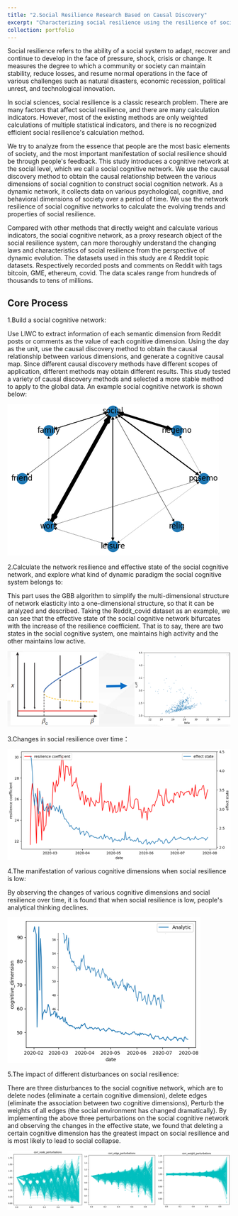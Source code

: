 ```yaml
---
title: "2.Social Resilience Research Based on Causal Discovery"
excerpt: "Characterizing social resilience using the resilience of social cognitive networks generated by causal discovery <br/><img src='/images/Re_SR_1.png'>"
collection: portfolio
---
```


Social resilience refers to the ability of a social system to adapt, recover and continue to develop in the face of pressure, shock, crisis or change. It measures the degree to which a community or society can maintain stability, reduce losses, and resume normal operations in the face of various challenges such as natural disasters, economic recession, political unrest, and technological innovation.

In social sciences, social resilience is a classic research problem. There are many factors that affect social resilience, and there are many calculation indicators. However, most of the existing methods are only weighted calculations of multiple statistical indicators, and there is no recognized efficient social resilience's calculation method.

We try to analyze from the essence that people are the most basic elements of society, and the most important manifestation of social resilience should be through people's feedback. This study introduces a cognitive network at the social level, which we call a social cognitive network. We use the causal discovery method to obtain the causal relationship between the various dimensions of social cognition to construct social cognition network. As a dynamic network, it collects data on various psychological, cognitive, and behavioral dimensions of society over a period of time. We use the network resilience of social cognitive networks to calculate the evolving trends and properties of social resilience.

Compared with other methods that directly weight and calculate various indicators, the social cognitive network, as a proxy research object of the social resilience system, can more thoroughly understand the changing laws and characteristics of social resilience from the perspective of dynamic evolution. The datasets used in this study are 4 Reddit topic datasets. Respectively recorded posts and comments on Reddit with tags bitcoin, GME, ethereum, covid. The data scales range from hundreds of thousands to tens of millions.

Core Process
------

1.Build a social cognitive network:

Use LIWC to extract information of each semantic dimension from Reddit posts or comments as the value of each cognitive dimension. Using the day as the unit, use the causal discovery method to obtain the causal relationship between various dimensions, and generate a cognitive causal map. Since different causal discovery methods have different scopes of application, different methods may obtain different results. This study tested a variety of causal discovery methods and selected a more stable method to apply to the global data. An example social cognitive network is shown below:

<img src='/images/Re_SR_1.png'>

2.Calculate the network resilience and effective state of the social cognitive network, and explore what kind of dynamic paradigm the social cognitive system belongs to:
   
This part uses the GBB algorithm to simplify the multi-dimensional structure of network elasticity into a one-dimensional structure, so that it can be analyzed and described. Taking the Reddit_covid dataset as an example, we can see that the effective state of the social cognitive network bifurcates with the increase of the resilience coefficient. That is to say, there are two states in the social cognitive system, one maintains high activity and the other maintains low active.

<img src='/images/Re_SR_2.png'>

3.Changes in social resilience over time：

<img src='/images/Re_SR_3.png'>

4.The manifestation of various cognitive dimensions when social resilience is low:
   
  By observing the changes of various cognitive dimensions and social resilience over time, it is found that when social resilience is low, people's analytical thinking declines.

<img src='/images/Re_SR_4.png'>

5.The impact of different disturbances on social resilience:

  There are three disturbances to the social cognitive network, which are to delete nodes (eliminate a certain cognitive dimension), delete edges (eliminate the association between two cognitive dimensions), Perturb the weights of all edges (the social environment has changed dramatically). By implementing the above three perturbations on the social cognitive network and observing the changes in the effective state, we found that deleting a certain cognitive dimension has the greatest impact on social resilience and is most likely to lead to social collapse.

<img src='/images/Re_SR_5.png'>
